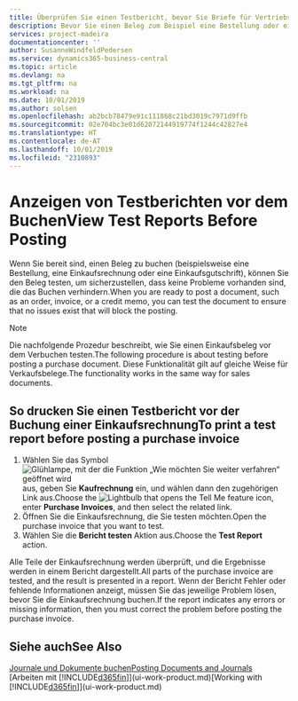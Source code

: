 ```yaml
---
title: Überprüfen Sie einen Testbericht, bevor Sie Briefe für Vertriebs- oder Einkaufsbeleg buchen | Microsoft Docs
description: Bevor Sie einen Beleg zum Beispiel eine Bestellung oder eine Gutschrift buchen, können Sie diese testen und wiederholen, um Fehler zu finden, die die Buchungen möglicherweise sperren.
services: project-madeira
documentationcenter: ''
author: SusanneWindfeldPedersen
ms.service: dynamics365-business-central
ms.topic: article
ms.devlang: na
ms.tgt_pltfrm: na
ms.workload: na
ms.date: 10/01/2019
ms.author: solsen
ms.openlocfilehash: ab2bcb78479e91c111868c21bd3019c7971d9ffb
ms.sourcegitcommit: 02e704bc3e01d62072144919774f1244c42827e4
ms.translationtype: HT
ms.contentlocale: de-AT
ms.lasthandoff: 10/01/2019
ms.locfileid: "2310893"
---
```

# <a name="view-test-reports-before-posting"></a><span data-ttu-id="0171b-103">Anzeigen von Testberichten vor dem Buchen</span><span class="sxs-lookup"><span data-stu-id="0171b-103">View Test Reports Before Posting</span></span>
<span data-ttu-id="0171b-104">Wenn Sie bereit sind, einen Beleg zu buchen (beispielsweise eine Bestellung, eine Einkaufsrechnung oder eine Einkaufsgutschrift), können Sie den Beleg testen, um sicherzustellen, dass keine Probleme vorhanden sind, die das Buchen verhindern.</span><span class="sxs-lookup"><span data-stu-id="0171b-104">When you are ready to post a document, such as an order, invoice, or a credit memo, you can test the document to ensure that no issues exist that will block the posting.</span></span>

> [!NOTE]  
>   <span data-ttu-id="0171b-105">Die nachfolgende Prozedur beschreibt, wie Sie einen Einkaufsbeleg vor dem Verbuchen testen.</span><span class="sxs-lookup"><span data-stu-id="0171b-105">The following procedure is about testing before posting a purchase document.</span></span> <span data-ttu-id="0171b-106">Diese Funktionalität gilt auf gleiche Weise für Verkaufsbelege.</span><span class="sxs-lookup"><span data-stu-id="0171b-106">The functionality works in the same way for sales documents.</span></span>

## <a name="to-print-a-test-report-before-posting-a-purchase-invoice"></a><span data-ttu-id="0171b-107">So drucken Sie einen Testbericht vor der Buchung einer Einkaufsrechnung</span><span class="sxs-lookup"><span data-stu-id="0171b-107">To print a test report before posting a purchase invoice</span></span>
1. <span data-ttu-id="0171b-108">Wählen Sie das Symbol ![Glühlampe, mit der die Funktion „Wie möchten Sie weiter verfahren“ geöffnet wird](media/ui-search/search_small.png "Wie möchten Sie weiter verfahren?") aus, geben Sie **Kaufrechnung** ein, und wählen dann den zugehörigen Link aus.</span><span class="sxs-lookup"><span data-stu-id="0171b-108">Choose the ![Lightbulb that opens the Tell Me feature](media/ui-search/search_small.png "Tell me what you want to do") icon, enter **Purchase Invoices**, and then select the related link.</span></span>
2. <span data-ttu-id="0171b-109">Öffnen Sie die Einkaufsrechnung, die Sie testen möchten.</span><span class="sxs-lookup"><span data-stu-id="0171b-109">Open the purchase invoice that you want to test.</span></span>
3. <span data-ttu-id="0171b-110">Wählen Sie die **Bericht testen** Aktion aus.</span><span class="sxs-lookup"><span data-stu-id="0171b-110">Choose the **Test Report** action.</span></span>  

<span data-ttu-id="0171b-111">Alle Teile der Einkaufsrechnung werden überprüft, und die Ergebnisse werden in einem Bericht dargestellt.</span><span class="sxs-lookup"><span data-stu-id="0171b-111">All parts of the purchase invoice are tested, and the result is presented in a report.</span></span> <span data-ttu-id="0171b-112">Wenn der Bericht Fehler oder fehlende Informationen anzeigt, müssen Sie das jeweilige Problem lösen, bevor Sie die Einkaufsrechnung buchen.</span><span class="sxs-lookup"><span data-stu-id="0171b-112">If the report indicates any errors or missing information, then you must correct the problem before posting the purchase invoice.</span></span>

## <a name="see-also"></a><span data-ttu-id="0171b-113">Siehe auch</span><span class="sxs-lookup"><span data-stu-id="0171b-113">See Also</span></span>
[<span data-ttu-id="0171b-114">Journale und Dokumente buchen</span><span class="sxs-lookup"><span data-stu-id="0171b-114">Posting Documents and Journals</span></span>](ui-post-documents-journals.md)  
<span data-ttu-id="0171b-115">[Arbeiten mit [!INCLUDE[d365fin](includes/d365fin_md.md)]](ui-work-product.md)</span><span class="sxs-lookup"><span data-stu-id="0171b-115">[Working with [!INCLUDE[d365fin](includes/d365fin_md.md)]](ui-work-product.md)</span></span>
